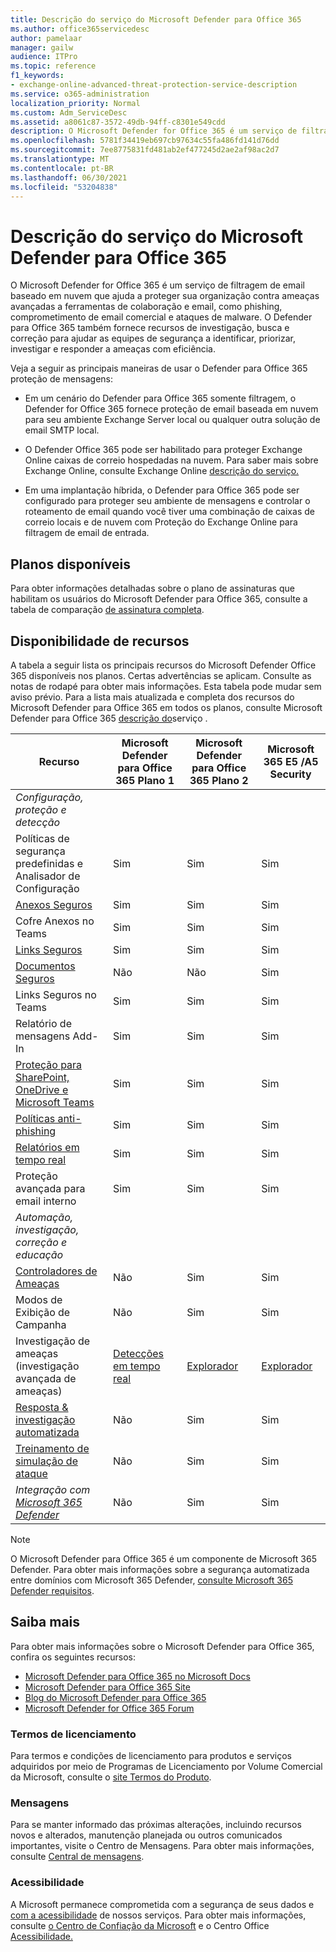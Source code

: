 ```yaml
---
title: Descrição do serviço do Microsoft Defender para Office 365
ms.author: office365servicedesc
author: pamelaar
manager: gailw
audience: ITPro
ms.topic: reference
f1_keywords:
- exchange-online-advanced-threat-protection-service-description
ms.service: o365-administration
localization_priority: Normal
ms.custom: Adm_ServiceDesc
ms.assetid: a8061c87-3572-49db-94ff-c8301e549cdd
description: O Microsoft Defender for Office 365 é um serviço de filtragem de email baseado em nuvem que ajuda a proteger sua organização contra malwares e vírus desconhecidos, fornecendo proteção robusta de dia zero e inclui recursos para proteger sua organização contra links prejudiciais em tempo real.
ms.openlocfilehash: 5781f34419eb697cb97634c55fa486fd141d76dd
ms.sourcegitcommit: 7ee8775831fd481ab2ef477245d2ae2af98ac2d7
ms.translationtype: MT
ms.contentlocale: pt-BR
ms.lasthandoff: 06/30/2021
ms.locfileid: "53204838"
---
```

# <a name="microsoft-defender-for-office-365-service-description"></a>Descrição do serviço do Microsoft Defender para Office 365

O Microsoft Defender for Office 365 é um serviço de filtragem de email baseado em nuvem que ajuda a proteger sua organização contra ameaças avançadas a ferramentas de colaboração e email, como phishing, comprometimento de email comercial e ataques de malware. O Defender para Office 365 também fornece recursos de investigação, busca e correção para ajudar as equipes de segurança a identificar, priorizar, investigar e responder a ameaças com eficiência.

Veja a seguir as principais maneiras de usar o Defender para Office 365 proteção de mensagens:

- Em um cenário do Defender para Office 365 somente filtragem, o Defender for Office 365 fornece proteção de email baseada em nuvem para seu ambiente Exchange Server local ou qualquer outra solução de email SMTP local.

- O Defender Office 365 pode ser habilitado para proteger Exchange Online caixas de correio hospedadas na nuvem. Para saber mais sobre Exchange Online, consulte Exchange Online [descrição do serviço.](exchange-online-service-description/exchange-online-service-description.md)

- Em uma implantação híbrida, o Defender para Office 365 pode ser configurado para proteger seu ambiente de mensagens e controlar o roteamento de email quando você tiver uma combinação de caixas de correio locais e de nuvem com Proteção do Exchange Online para filtragem de email de entrada.

## <a name="available-plans"></a>Planos disponíveis

Para obter informações detalhadas sobre o plano de assinaturas que habilitam os usuários do Microsoft Defender para Office 365, consulte a tabela de comparação [de assinatura completa](https://go.microsoft.com/fwlink/?linkid=2139145).

## <a name="feature-availability"></a>Disponibilidade de recursos

A tabela a seguir lista os principais recursos do Microsoft Defender Office 365 disponíveis nos planos. Certas advertências se aplicam. Consulte as notas de rodapé para obter mais informações. Esta tabela pode mudar sem aviso prévio. Para a lista mais atualizada e completa dos recursos do Microsoft Defender para Office 365 em todos os planos, consulte Microsoft Defender para Office 365 [descrição do](microsoft-defender-for-office-365-features.md)serviço .

| Recurso | Microsoft Defender para Office 365 Plano 1 | Microsoft Defender para Office 365 Plano 2 | Microsoft 365 E5 /A5 Security |
|---------|--------------------------------|--------------------------------|--------------------------------|
| *Configuração, proteção e detecção* | | | |
| Políticas de segurança predefinidas e Analisador de Configuração | Sim | Sim | Sim |
| [Anexos Seguros](microsoft-defender-for-office-365-features.md#safe-attachments) | Sim | Sim | Sim |
| Cofre Anexos no Teams | Sim | Sim | Sim |
| [Links Seguros](microsoft-defender-for-office-365-features.md#safe-links) | Sim | Sim | Sim |
| [Documentos Seguros](microsoft-defender-for-office-365-features.md#safe-documents) | Não | Não | Sim |
| Links Seguros no Teams | Sim | Sim | Sim |
| Relatório de mensagens Add-In | Sim | Sim | Sim |
| [Proteção para SharePoint, OneDrive e Microsoft Teams](microsoft-defender-for-office-365-features.md#protection-for-sharepoint-onedrive-and-microsoft-teams) | Sim | Sim | Sim |
| [Políticas anti-phishing](microsoft-defender-for-office-365-features.md#anti-phishing-policies) | Sim | Sim | Sim |
| [Relatórios em tempo real](microsoft-defender-for-office-365-features.md#real-time-reports) | Sim | Sim | Sim |
| Proteção avançada para email interno | Sim | Sim | Sim |
| *Automação, investigação, correção e educação* | | | |
| [Controladores de Ameaças](microsoft-defender-for-office-365-features.md#threat-trackers) | Não | Sim | Sim |
| Modos de Exibição de Campanha | Não | Sim | Sim |
| Investigação de ameaças (investigação avançada de ameaças) | [Detecções em tempo real](microsoft-defender-for-office-365-features.md#real-time-detections) | [Explorador](microsoft-defender-for-office-365-features.md#threat-explorer) | [Explorador](microsoft-defender-for-office-365-features.md#threat-explorer) |
| [Resposta & investigação automatizada](microsoft-defender-for-office-365-features.md#automated-investigation--response) | Não | Sim | Sim |
| [Treinamento de simulação de ataque](microsoft-defender-for-office-365-features.md#attack-simulation-training) | Não | Sim | Sim |
| *Integração com [Microsoft 365 Defender](/microsoft-365/security/defender/microsoft-365-defender)* | Não | Sim | Sim |

> [!NOTE]
> O Microsoft Defender para Office 365 é um componente de Microsoft 365 Defender. Para obter mais informações sobre a segurança automatizada entre domínios com Microsoft 365 Defender, [consulte Microsoft 365 Defender requisitos](/microsoft-365/security/mtp/prerequisites).

## <a name="learn-more"></a>Saiba mais

Para obter mais informações sobre o Microsoft Defender para Office 365, confira os seguintes recursos:

- [Microsoft Defender para Office 365 no Microsoft Docs](/microsoft-365/security/office-365-security/defender-for-office-365)
- [Microsoft Defender para Office 365 Site](https://www.microsoft.com/security/business/threat-protection/office-365-defender)
- [Blog do Microsoft Defender para Office 365](https://techcommunity.microsoft.com/t5/microsoft-defender-for-office/bg-p/MicrosoftDefenderforOffice365Blog)
- [Microsoft Defender for Office 365 Forum](https://techcommunity.microsoft.com/t5/microsoft-defender-for-office/bd-p/MicrosoftDefenderforOffice365)

### <a name="licensing-terms"></a>Termos de licenciamento

Para termos e condições de licenciamento para produtos e serviços adquiridos por meio de Programas de Licenciamento por Volume Comercial da Microsoft, consulte o [site Termos do Produto](https://www.microsoft.com/licensing/terms/).

### <a name="messaging"></a>Mensagens

Para se manter informado das próximas alterações, incluindo recursos novos e alterados, manutenção planejada ou outros comunicados importantes, visite o Centro de Mensagens. Para obter mais informações, consulte [Central de mensagens](/microsoft-365/admin/manage/message-center).

### <a name="accessibility"></a>Acessibilidade

A Microsoft permanece comprometida com a segurança de seus dados e [com a acessibilidade](https://www.microsoft.com/trust-center/compliance/accessibility) de nossos serviços. Para obter mais informações, consulte [o Centro de Confiação da Microsoft](https://www.microsoft.com/trust-center) e o Centro Office [Acessibilidade.](https://support.office.com/article/ecab0fcf-d143-4fe8-a2ff-6cd596bddc6d)

